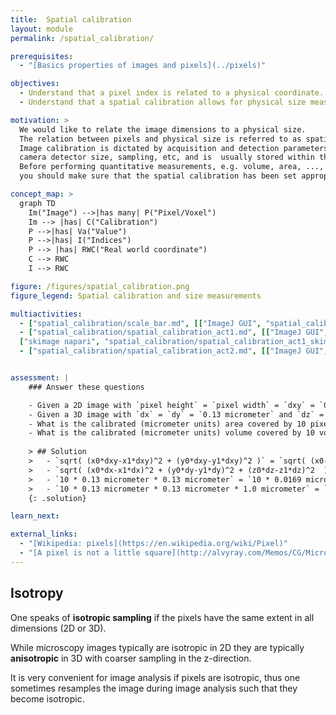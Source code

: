 ```yaml
---
title:  Spatial calibration
layout: module
permalink: /spatial_calibration/

prerequisites:
  - "[Basics properties of images and pixels](../pixels)"

objectives:
  - Understand that a pixel index is related to a physical coordinate.
  - Understand that a spatial calibration allows for physical size measurements.

motivation: >
  We would like to relate the image dimensions to a physical size. 
  The relation between pixels and physical size is referred to as spatial calibration. 
  Image calibration is dictated by acquisition and detection parameters of a microscope, such as magnification, 
  camera detector size, sampling, etc, and is  usually stored within the so-called image metadata. 
  Before performing quantitative measurements, e.g. volume, area, ...,
  you should make sure that the spatial calibration has been set appropriately.

concept_map: >
  graph TD
    Im("Image") -->|has many| P("Pixel/Voxel")
    Im --> |has| C("Calibration")
    P -->|has| Va("Value")
    P -->|has| I("Indices")
    P --> |has| RWC("Real world coordinate")
    C --> RWC
    I --> RWC

figure: /figures/spatial_calibration.png
figure_legend: Spatial calibration and size measurements

multiactivities:
  - ["spatial_calibration/scale_bar.md", [["ImageJ GUI", "spatial_calibration/scale_bar_imagej_gui.md"],["ImageJ Macro", "spatial_calibration/scale_bar_imagej_macro.ijm"]]]
  - ["spatial_calibration/spatial_calibration_act1.md", [["ImageJ GUI", "spatial_calibration/spatial_calibration_act1_imagejgui.md", "markdown"], 
  ["skimage napari", "spatial_calibration/spatial_calibration_act1_skimage_napari.py", "python"]]]
  - ["spatial_calibration/spatial_calibration_act2.md", [["ImageJ GUI", "spatial_calibration/spatial_calibration_act2_imagejgui.md"], ["skimage napari", "spatial_calibration/spatial_calibration_act2_skimage_napari.py", "python"]]]


assessment: |
    ### Answer these questions

    - Given a 2D image with `pixel height` = `pixel width` = `dxy` = `0.13 micrometer`, what distance do the pixels at the (x,y) indices (10,10) and (9,21) have in micrometer units?
    - Given a 3D image with `dx` = `dy` = `0.13 micrometer` and `dz` = `1 micrometer`, what is the calibrated (micrometer units) distance of two pixels at the indices `(10,10,0)` and `(9,21,3)`?
    - What is the calibrated (micrometer units) area covered by 10 pixels, given a spatial calibration of `dx` = `dy` = `0.13 micrometer`?
    - What is the calibrated (micrometer units) volume covered by 10 voxels, given a spatial calibration of `dx` = `dy` = `0.13 micrometer` and `dz` = `1 micrometer`?
    
    > ## Solution
    >   - `sqrt( (x0*dxy-x1*dxy)^2 + (y0*dxy-y1*dxy)^2 )` = `sqrt( (x0-x1)^2 + (y0-y1)^2 ) * dxy` = `sqrt( (10-9)^2 + (10-21)^2 ) * 0.13` = `11.04536 * 0.13 micrometer = 1.435897 micrometer`. The fact that one can separate out the isotropic calibration `dxy` in the formula allows one to perform measurements in pixel units and convert the results to calibrated units later, by means of multiplication with `dxy`.
    >   - `sqrt( (x0*dx-x1*dx)^2 + (y0*dy-y1*dy)^2 + (z0*dz-z1*dz)^2  )` = `sqrt( (10*0.13-9*0.13)^2 + (10*0.13-21*0.13)^2 + (0*1.0-3*1.0)^2 ) micrometer` = `3.325928 micrometer`. Unfortunately, in an anisotropic 3D image one cannot separate out a calibration factor from the formula, making life more difficult.
    >   - `10 * 0.13 micrometer * 0.13 micrometer` = `10 * 0.0169 micrometer square` = `0.169 micrometer square`
    >   - `10 * 0.13 micrometer * 0.13 micrometer * 1.0 micrometer` = `10 * 0.0169 micrometer cube` = `0.169 micrometer cube`. This shows that measuring volumes in 3D can be done first in voxel units, as the calibration factor can easily taken into account later (in contrast to the distance measurements). Thus, somewhat surprisingly, is in practice easier to measure volumes than distances in 3D.
    {: .solution}

learn_next:

external_links:
  - "[Wikipedia: pixels](https://en.wikipedia.org/wiki/Pixel)"
  - "[A pixel is not a little square](http://alvyray.com/Memos/CG/Microsoft/6_pixel.pdf)"
---
```


## Isotropy

One speaks of **isotropic sampling** if the pixels have the same extent in all dimensions (2D or 3D).

While microscopy images typically are isotropic in 2D they are typically **anisotropic** in 3D with coarser sampling in the z-direction. 

It is very convenient for image analysis if pixels are isotropic, thus one sometimes resamples the image during image analysis such that they become isotropic.
 
